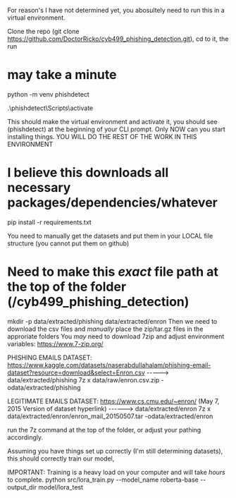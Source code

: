 For reason's I have not determined yet, you abosultely need to run this in a virtual environment.

Clone the repo (git clone https://github.com/DoctorRicko/cyb499_phishing_detection.git), cd to it, the run

# may take a minute
python -m venv phishdetect 

.\phishdetect\Scripts\activate

This should make the virtual environment and activate it, you should see (phishdetect) at the beginning of your CLI prompt.
Only NOW can you start installing things. YOU WILL DO THE REST OF THE WORK IN THIS ENVIRONMENT

# I believe this downloads all necessary packages/dependencies/whatever
pip install -r requirements.txt 

You need to manually get the datasets and put them in your LOCAL file structure (you cannot put them on github)

# Need to make this *exact* file path at the top of the folder (/cyb499_phishing_detection)

mkdir -p data/extracted/phishing data/extracted/enron
Then we need to download the csv files and *manually* place the zip/tar.gz files in the approriate folders
You *may* need to download 7zip and adjust environment variables: https://www.7-zip.org/

PHISHING EMAILS DATASET:
https://www.kaggle.com/datasets/naserabdullahalam/phishing-email-dataset?resource=download&select=Enron.csv
-----> data/extracted/phishing
7z x data/raw/enron.csv.zip -odata/extracted/phishing

LEGITIMATE EMAILS DATASET:
https://www.cs.cmu.edu/~enron/ (May 7, 2015 Version of dataset hyperlink) ------> data/extracted/enron
7z x data/extracted/enron/enron_mail_20150507.tar -odata/extracted/enron

run the 7z command at the top of the folder, or adjust your pathing accordingly.

Assuming you have things set up correctly (I'm still determining datasets), this should correctly train our model,

IMPORTANT: Training is a heavy load on your computer and will take *hours* to complete. 
python src/lora_train.py --model_name roberta-base --output_dir model/lora_test
